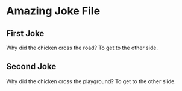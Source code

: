 
# Amazing Joke File

## First Joke

Why did the chicken cross the road?
To get to the other side.

## Second Joke

Why did the chicken cross the playground?
To get to the other slide.